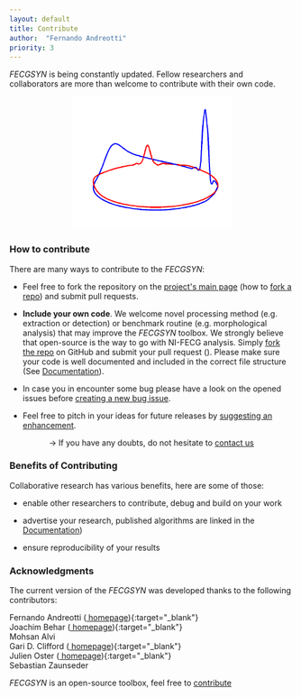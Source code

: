 ```yaml
---
layout: default
title: Contribute
author:  "Fernando Andreotti"
priority: 3
---
```


_FECGSYN_ is being constantly updated. Fellow researchers and collaborators are more than welcome to contribute with their own code.

<div>
    <center><img class="img-responsive" src="images/French_fecgsyn.png" alt="VCGs"  width="283" height="235"></center>
</div>

### How to contribute
There are many ways to contribute to the _FECGSYN_:

- Feel free to fork the repository on the [<span class="octicon octicon-mark-github"></span> project's main page](https://github.com/fernandoandreotti/fecgsyn) (how to [<span class="octicon octicon-repo-forked"></span> fork a repo](https://help.github.com/articles/fork-a-repo/)) and submit pull requests.

- **Include your own code**. We welcome novel processing method (e.g. extraction or detection) or benchmark routine (e.g. morphological analysis) that may improve the _FECGSYN_ toolbox. We strongly believe that open-source is the way to go with NI-FECG analysis. Simply [<span class="octicon octicon-repo-forked"></span> fork the repo](https://github.com/fernandoandreotti/fecgsyn) on GitHub and submit your pull request (<span class="octicon octicon-git-pull-request"></span>). Please make sure your code is well documented and included in the correct file structure (See [<span class="octicon octicon-globe"></span> Documentation]({{site.github.url}}/pages/documentation.html)).

- In case you in encounter some bug please have a look on the opened issues before [<span class="octicon octicon-bug"></span> creating a new bug issue](https://github.com/fernandoandreotti/fecgsyn/issues).

- Feel free to pitch in your ideas for future releases by [<span class="octicon octicon-light-bulb"></span> suggesting an enhancement](https://github.com/fernandoandreotti/fecgsyn/issues).


<center>-> If you have any doubts, do not hesitate to <a href="mailto:fernando.andreotti@mailbox.tu-dresden.de;joachim.behar@eng.ox.ac.uk"><span class="octicon octicon-mail"></span> contact us</a></center>

### Benefits of Contributing

Collaborative research has various benefits, here are some of those:

 - enable other researchers to contribute, debug and build on your work
 
 - advertise your research, published algorithms are linked in the [<span class="octicon octicon-globe"></span> Documentation]({{site.github.url}}/pages/documentation.html))
 
 - ensure reproducibility of your results


### Acknowledgments

The current version of the _FECGSYN_ was developed thanks to the following contributors:

Fernando Andreotti ([<span class="octicon octicon-globe"></span> homepage](http://fernando.planetarium.com.br/)){:target="_blank"}<br>
Joachim Behar ([<span class="octicon octicon-globe"></span> homepage](http://joachimbehar.comuv.com/)){:target="_blank"}<br>
Mohsan Alvi<br>
Gari D. Clifford ([<span class="octicon octicon-globe"></span> homepage](http://gdclifford.info/)){:target="_blank"}<br>
Julien Oster ([<span class="octicon octicon-globe"></span> homepage](http://julienoster.tk/)){:target="_blank"}<br>
Sebastian Zaunseder<br>

<p><em>FECGSYN</em> is an open-source toolbox, feel free to <a href="{{site.github.url}}/pages/contribute.html" data-toggle="tooltip" title="Hooray!">contribute</a></p>

